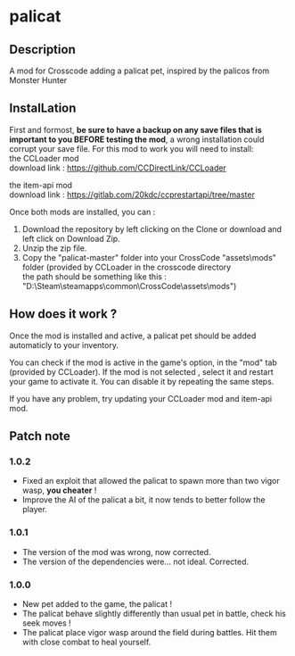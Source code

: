 # palicat
## Description
A mod for Crosscode adding a palicat pet, inspired by the palicos from Monster Hunter

## InstalLation
First and formost, **be sure to have a backup on any save files that is important to you BEFORE testing the mod**, a wrong installation could corrupt your save file.
For this mod to work you will need to install:  
the CCLoader mod  
	download link : https://github.com/CCDirectLink/CCLoader

the item-api mod  
	download link : https://gitlab.com/20kdc/ccprestartapi/tree/master

Once both mods are installed, you can : 
1. Download the repository by left clicking on the Clone or download and left click on Download Zip.
2. Unzip the zip file.
3. Copy the "palicat-master" folder into your CrossCode "assets\mods" folder (provided by CCLoader in the crosscode directory  
	the path should be something like this : "D:\Steam\steamapps\common\CrossCode\assets\mods")

## How does it work ?
Once the mod is installed and active, a palicat pet should be added automaticly to your inventory.

You can check if the mod is active in the game's option, in the "mod" tab (provided by CCLoader).
If the mod is not selected , select it and restart your game to activate it. You can disable it by repeating the same steps.

If you have any problem, try updating your CCLoader mod and item-api mod.

## Patch note

### 1.0.2
- Fixed an exploit that allowed the palicat to spawn more than two vigor wasp, **you cheater** !
- Improve the AI of the palicat a bit, it now tends to better follow the player.

### 1.0.1
- The version of the mod was wrong, now corrected.
- The version of the dependencies were... not ideal. Corrected.

### 1.0.0
- New pet added to the game, the palicat !
- The palicat behave slightly differently than usual pet in battle, check his seek moves !
- The palicat place vigor wasp around the field during battles. Hit them with close combat to heal yourself.